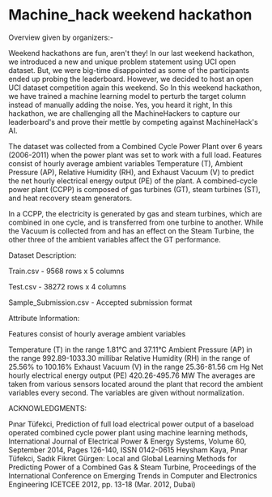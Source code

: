 # Machine_hack weekend hackathon
Overview given by organizers:-

Weekend hackathons are fun, aren't they! In our last weekend hackathon, we introduced a new and unique problem statement using UCI open dataset. But, we were big-time disappointed as some of the participants ended up probing the leaderboard. However, we decided to host an open UCI dataset competition again this weekend. So In this weekend hackathon, we have trained a machine learning model to perturb the target column instead of manually adding the noise. Yes, you heard it right, In this hackathon, we are challenging all the MachineHackers to capture our leaderboard's and prove their mettle by competing against MachineHack's AI.

The dataset was collected from a Combined Cycle Power Plant over 6 years (2006-2011) when the power plant was set to work with a full load. Features consist of hourly average ambient variables Temperature (T), Ambient Pressure (AP), Relative Humidity (RH), and Exhaust Vacuum (V) to predict the net hourly electrical energy output (PE) of the plant.
A combined-cycle power plant (CCPP) is composed of gas turbines (GT), steam turbines (ST), and heat recovery steam generators.

In a CCPP, the electricity is generated by gas and steam turbines, which are combined in one cycle, and is transferred from one turbine to another. While the Vacuum is collected from and has an effect on the Steam Turbine, the other three of the ambient variables affect the GT performance.

Dataset Description:

Train.csv - 9568 rows x 5 columns

Test.csv - 38272 rows x 4 columns

Sample_Submission.csv - Accepted submission format

Attribute Information:

Features consist of hourly average ambient variables

Temperature (T) in the range 1.81°C and 37.11°C
 Ambient Pressure (AP) in the range 992.89-1033.30 millibar
 Relative Humidity (RH) in the range of 25.56% to 100.16%
Exhaust Vacuum (V) in the range 25.36-81.56 cm Hg
Net hourly electrical energy output (PE) 420.26-495.76 MW
The averages are taken from various sensors located around the plant that record the ambient variables every second. The variables are given without normalization.

 

ACKNOWLEDGMENTS:

Pınar Tüfekci, Prediction of full load electrical power output of a baseload operated combined cycle power plant using machine learning methods, International Journal of Electrical Power & Energy Systems, Volume 60, September 2014, Pages 126-140, ISSN 0142-0615
Heysham Kaya, Pınar Tüfekci, Sadık Fikret Gürgen: Local and Global Learning Methods for Predicting Power of a Combined Gas & Steam Turbine, Proceedings of the International Conference on Emerging Trends in Computer and Electronics Engineering ICETCEE 2012, pp. 13-18 (Mar. 2012, Dubai)
